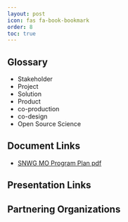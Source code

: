 ```yaml
---
layout: post
icon: fas fa-book-bookmark
order: 8
toc: true
---
```

## Glossary 
- Stakeholder
- Project
- Solution
- Product
- co-production
- co-design
- Open Source Science

## Document Links
- [SNWG MO Program Plan pdf](https://drive.google.com/file/d/1xe-rrKjwZZ7p0w39umL7nPdjCXmWwkUW/view?usp=sharing)

## Presentation Links

## Partnering Organizations